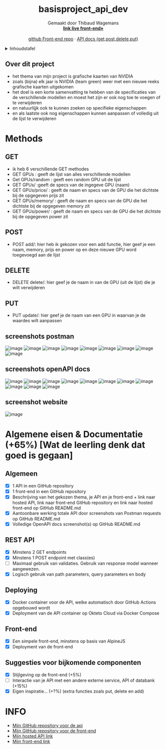<!--titel  -->
<div align="center">
  <h1 align="center">basisproject_api_dev</h1>

  <p align="center">
    Gemaakt door Thibaud Wagemans
    <br />
    <a href="https://thibaudwagemans.github.io/basisproject_front_end/basisproject.html"><strong>link live front-end»</strong></a>
    <br />
    <br />
    <a href="https://github.com/ThibaudWagemans/basisproject_front_end">github Front-end repo</a>
    ·
    <a href="https://basisproject-service-thibaudwagemans.cloud.okteto.net/docs">API docs (get,post,delete,put)</a>
  </p>
</div>

<!-- Inhoudstafel -->
<details>
  <summary>Inhoudstafel</summary>
  <ol>
    <li>
      <a href="#over-dit-project">Over dit project</a>
    </li>
    <li>
     <a href="#methods">methods</a>
      <ul>
        <li>
          <a href="#GET">GET</a>
        </li>
        <li>
          <a href="#POST">POST</a>
        </li>
        <li>
          <a href="#delete">delete</a>
        </li>
        <li>
          <a href="#put">put</a>
        </li>
      </ul>
    </li>
    <li>
     <a href="#algemeen">algemen eisen</a>
    </li>
    <li>
     <a href="#INFO">mijn INFO</a>
    </li>
  </ol>
</details>

<!-- Over dit project -->
## Over dit project

- het thema van mijn project is grafische kaarten van NVIDIA
- zoals (bijna) elk jaar is NVIDIA (team green) weer met een nieuwe reeks grafische kaarten uitgekomen
- het doel is een korte samenvatting te hebben van de specificaties van de verschillende modellen en moest het zijn er ook nog toe te voegen of te verwijderen
- en natuurlijjk ook te kunnen zoeken op specifieke eigenschappen
- en als laatste ook nog eigenschappen kunnen aanpassen of volledig uit de lijst te verwijderen


# Methods
## GET
- ik heb 6 verschillende GET methodes
- GET GPUs : geeft de lijst van alles verschillende modellen
- Get GPUs/random : geeft een random GPU uit de lijst
- GET GPUs/ :geeft de specs van de ingegeve GPU (naam)
- GET GPUs/price/ : geeft de naam en specs van de GPU die het dichtste bij de opgegeven prijs zit
- GET GPUs/memory/ : geeft de naam en specs van de GPU die het dichtste bij de opgegeven memory zit
- GET GPUs/power/ : geeft de naam en specs van de GPU die het dichtste bij de opgegeven power zit

## POST
- POST add/: hier heb ik gekozen voor een add functie, hier geef je een naam, memory, prijs en power op en deze nieuwe GPU word toegevoegd aan de lijst

## DELETE
- DELETE delete/: hier geef je de naam in van de GPU (uit de lijst) die je wilt verwijderen

## PUT
- PUT update/: hier geef je de naam van een GPU in waarvan je de waardes wilt aanpassen

## screenshots postman

![image](https://user-images.githubusercontent.com/57669221/202907010-beeb89f4-c04b-4045-aafa-46b8b7fa7999.png)
![image](https://user-images.githubusercontent.com/57669221/202907137-f8ac55da-affa-46cf-aef2-ed52e6eb6d03.png)
![image](https://user-images.githubusercontent.com/57669221/202907179-3205d765-de83-442d-b914-c6e453cdc841.png)
![image](https://user-images.githubusercontent.com/57669221/202907216-7110848e-a3ba-4991-8212-42990ecad09e.png)
![image](https://user-images.githubusercontent.com/57669221/202907262-b5f84c7d-90c8-4b37-8ec2-b08a5bcfb1fc.png)
![image](https://user-images.githubusercontent.com/57669221/202907282-18ef7080-056a-4507-87d9-2ed572523c85.png)
![image](https://user-images.githubusercontent.com/57669221/202907321-22e373d2-3dac-41d6-94b2-683d282268b8.png)
![image](https://user-images.githubusercontent.com/57669221/202907351-bb1ff300-21e1-451d-b2b3-747c0d2e856e.png)
![image](https://user-images.githubusercontent.com/57669221/202907413-2a8c5342-86d3-4f0d-b3ad-7dc9ec884d7d.png)


## screenshots openAPI docs

![image](https://user-images.githubusercontent.com/57669221/202906070-31ac84d5-94e6-4df2-a485-7cfaef0b2e17.png)
![image](https://user-images.githubusercontent.com/57669221/202906250-b18034c3-97ac-434a-8063-46a412333067.png)
![image](https://user-images.githubusercontent.com/57669221/202906280-019872a6-9885-4c8d-9bbc-cc0e49b57199.png)
![image](https://user-images.githubusercontent.com/57669221/202906305-4e670bb9-910c-428e-bc8d-0a2f8ab9762a.png)
![image](https://user-images.githubusercontent.com/57669221/202906343-0d745782-907b-4d4e-b0d6-1e255991a3ce.png)
![image](https://user-images.githubusercontent.com/57669221/202906389-c21ba7f4-2ed3-414e-afeb-20d9878e5eeb.png)
![image](https://user-images.githubusercontent.com/57669221/202906784-4e42ecfa-09e0-413e-9420-afc0373a5121.png)
![image](https://user-images.githubusercontent.com/57669221/202906772-b2b118d9-6058-40bf-bc29-f7ed367b1626.png)
![image](https://user-images.githubusercontent.com/57669221/202906840-b5bc3b17-cad6-43c8-9cc1-9f8ab5d1772c.png)
![image](https://user-images.githubusercontent.com/57669221/202906859-d3789912-e2d6-47f2-a692-37cc8a2138ad.png)
![image](https://user-images.githubusercontent.com/57669221/202906902-bd6ed202-6c49-4637-9f43-ed49709b248c.png)

## screenshot website

![image](https://user-images.githubusercontent.com/57669221/202907095-c14fb835-64fe-4762-b467-6e216b6546bd.png)




# Algemene eisen & Documentatie (+65%) [Wat de leerling denk dat goed is gegaan]
## Algemeen

- [x] 1 API in een GitHub repository
- [x] 1 front-end in een GitHub repository
- [x] Beschrijving van het gekozen thema, je API en je front-end + link naar hosted API, link naar front-end GitHub repository en link naar hosted front-end op GitHub README.md
- [x] Aantoonbare werking totale API door screenshots van Postman requests op GitHub README.md
- [x] Volledige OpenAPI docs screenshot(s) op GitHub README.md

## REST API

- [x] Minstens 2 GET endpoints 
- [x] Minstens 1 POST endpoint met class(es)
- [ ] Maximaal gebruik van validaties. Gebruik van response model wanneer aangewezen.
- [x] Logisch gebruik van path parameters, query parameters en body

## Deploying 

- [x] Docker container voor de API, welke automatisch door GitHub Actions opgebouwd wordt
- [x] Deployment van de API container op Okteto Cloud via Docker Compose

## Front-end

- [x] Een simpele front-end, minstens op basis van AlpineJS
- [x] Deployment van de front-end

## Suggesties voor bijkomende componenten

- [x] Stijlgeving op de front-end (+5%)
- [ ] Interactie van je API met een andere externe service, API of databank (+15%)
- [x] Eigen inspiratie… (+?%) (extra functies zoals put, delete en add)

# INFO

- <a href="https://github.com/ThibaudWagemans/basisproject_api_dev">Mijn GitHub repository voor de api</a>
- <a href="https://github.com/ThibaudWagemans/basisproject_front_end">Mijn GitHub repository voor de front-end</a>
- <a href="https://basisproject-service-thibaudwagemans.cloud.okteto.net">Mijn hosted API link</a>
- <a href="https://thibaudwagemans.github.io/basisproject_front_end/basisproject.html">Mijn front-end link</a>
